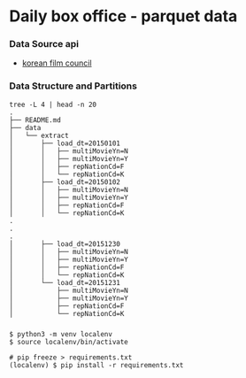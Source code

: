# Daily box office - parquet data

### Data Source api
- [korean film council](https://www.kobis.or.kr/kobisopenapi/homepg/apiservice/searchServiceInfo.do)

### Data Structure and Partitions
```
tree -L 4 | head -n 20
.
├── README.md
├── data
│   └── extract
│       ├── load_dt=20150101
│       │   ├── multiMovieYn=N
│       │   ├── multiMovieYn=Y
│       │   ├── repNationCd=F
│       │   └── repNationCd=K
│       ├── load_dt=20150102
│       │   ├── multiMovieYn=N
│       │   ├── multiMovieYn=Y
│       │   ├── repNationCd=F
│       │   └── repNationCd=K
.
.
.
│       ├── load_dt=20151230
│       │   ├── multiMovieYn=N
│       │   ├── multiMovieYn=Y
│       │   ├── repNationCd=F
│       │   └── repNationCd=K
│       └── load_dt=20151231
│           ├── multiMovieYn=N
│           ├── multiMovieYn=Y
│           ├── repNationCd=F
│           └── repNationCd=K
```

###
```
$ python3 -m venv localenv
$ source localenv/bin/activate

# pip freeze > requirements.txt
(localenv) $ pip install -r requirements.txt


```
